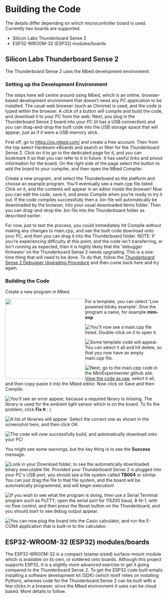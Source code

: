 # Building the Code

The details differ depending on which microcontroller board is used. Currently two boards are supported:
* Silicon Labs Thunderboard Sense 2
* ESP32-WROOM-32 (ESP32) modules/boards

## Silicon Labs Thunderboard Sense 2

The Thunderboard Sense 2 uses the Mbed development environment.

### Setting up the Development Environment
The steps here will centre around using Mbed, which is an online, browser-based development environment that doesn’t need any PC application to be installed. The usual web browser (such as Chrome) is used, and the code is typed within the browser. A click of a button will compile and build the code, and download it to your PC from the web. Next, you plug in the Thunderboard Sense 2 board into your PC (it has a USB connection) and you can drag-and-drop the built code into the USB storage space that will appear, just as if it were a USB memory stick.

First off, go to https://os.mbed.com/ and create a free account. Then from the top select Hardware->Boards and search or filter for the Thunderboard Sense 2. Click on it to go to the dedicated page for it, and you can bookmark it so that you can refer to it in future. It has useful links and pinout information for the board. On the right side of the page select the button to add the board to your compiler, and then open the Mbed Compiler. 

Create a new program, and select the Thunderboard as the platform and choose an example program. You’ll eventually see a main.cpp file listed. Click on it, and the contents will appear in an editor inside the browser! Now you can edit the code, save it, and press Compile when you’re ready to try it out. If the code compiles successfully then a .bin file will automatically be downloaded by the browser, into your usual downloaded items folder. Then you can drag-and-drop the .bin file into the Thunderboard folder as described earlier.

For now, just to test the process, you could immediately hit Compile without making any changes to main.cpp, and see the built code download onto your PC, and then you can drag it into the Thunderboard folder. NOTE: If you're experiencing difficulty at this point, and the code isn't transferring, or isn't running as expected, then it is highly likely that the 'debugger firmware' on the Thunderboard Sense 2 needs upgrading. This is a one-time thing that will need to be done. To do that, follow the [Thunderboard Sense 2 Debugger Upgrading Procedure](thunderboard-debugger-upgrade-procedure.md) and then come back here and try again.

### Building the Code
Create a new program in Mbed.

<img src="images/mbed10.png" width="256" style="float:left">

For a template, you can select 'Low powered blinky example'. Give the program a name, for example **mini-exp**

<img src="images/mbed20.png" style="float:left">

You'll now see a main.cpp file listed. Double-click on it to open it.

<img src="images/mbed30.png" style="float:left">

Some template code will appear. You can select it all and hit delete, so that you now have an empty main.cpp file.

<img src="images/mbed40.png" style="float:left">

Next, go to the main.cpp code in the MiniExperimenter github site. [View the code as raw](https://raw.githubusercontent.com/shabaz123/MiniExperimenter/main/code/tbsense2/main.cpp), select it all, and then copy-paste it into the Mbed editor. Now click on Save and then Compile.

<img src="images/mbed50.png" style="float:left">

You'll see an error appear, because a required library is missing. The library is used for the ambient light sensor which is on the board. To fix the problem, click **Fix It** : )

<img src="images/mbed60.png" style="float:left">

A list of libraries will appear. Select the correct one as shown in the screenshot here, and then click OK.

<img src="images/mbed70.png" style="float:left">

The code will now successfully build, and automatically download onto your PC!

You might see some warnings, but the key thing is to see the **Success** message.

<img src="images/mbed80.png" style="float:left">

Look in your Download folder, to see the automatically downloaded binary executable file. Provided your Thunderboard Sense 2 is plugged into your PC's USB port, you should see a file system called **TB004** or similar. You can just drag the file to that file system, and the board will be automatically programmed, and will begin execution!

<img src="images/mbed90.png" style="float:left">

If you wish to see what the program is doing, then use a Serial Terminal program such as PuTTY, open the serial port for 115200 baud, 8-N-1, with no flow control, and then press the Reset button on the Thunderboard, and you should start to see debug output appear.

<img src="images/mbed100.png" style="float:left">

You can now plug the board into the Casio calculator, and run the E-CON4 application that is built-in to the calculator.

## ESP32-WROOM-32 (ESP32) modules/boards
The ESP32-WROOM-32 is a compact (stamp-sized) surface-mount module which is available on its own, or soldered onto boards. Although this project supports ESP32, it is a slightly more advanced exercise to get it going compared to the Thunderboard Sense 2. To get the ESP32 code built entails installing a software development kit (SDK) (which itself relies on installing Python), whereas code for the Thunderboard Sense 2 can be built with a few clicks in a browser, since the Mbed environment it uses can be cloud based.
More details to follow.

